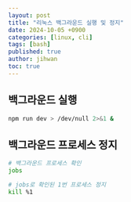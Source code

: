 ```yaml
---
layout: post
title: "리눅스 백그라운드 실행 및 정지"
date: 2024-10-05 +0900
categories: [linux, cli]
tags: [bash]
published: true
author: jihwan
toc: true
---
```

## 백그라운드 실행
```bash
npm run dev > /dev/null 2>&1 &

```

## 백그라운드 프로세스 정지
```bash
# 백그라운드 프로세스 확인
jobs

# jobs로 확인된 1번 프로세스 정지
kill %1
```

